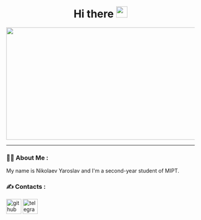 <div id="header" align="center">
  <h1>
    Hi there
    <img src="https://media.giphy.com/media/hvRJCLFzcasrR4ia7z/giphy.gif" width="30px"/>
  </h1>
</div>
<div align="center">
  <img src="https://media.giphy.com/media/10zxDv7Hv5RF9C/giphy.gif" width="600" height="300"/>
</div>

---

### :man_technologist: About Me :
My name is Nikolaev Yaroslav and I'm a second-year student of MIPT.

### :writing_hand: Contacts :
[<img src='https://cdn.jsdelivr.net/npm/simple-icons@3.0.1/icons/github.svg' alt='github' height='40'>](https://github.com/yavnolib)  [<img src='https://cdn.jsdelivr.net/npm/simple-icons@3.0.1/icons/telegram.svg' alt='telegram' height='40'>](https://t.me/behette_shashlykta)  

<!--
**yavnolib/yavnolib** is a ✨ _special_ ✨ repository because its `README.md` (this file) appears on your GitHub profile.

Here are some ideas to get you started:

- 🔭 I’m currently working on ...
- 🌱 I’m currently learning ...
- 👯 I’m looking to collaborate on ...
- 🤔 I’m looking for help with ...
- 💬 Ask me about ...
- 📫 How to reach me: ...
- 😄 Pronouns: ...
- ⚡ Fun fact: ...
-->
